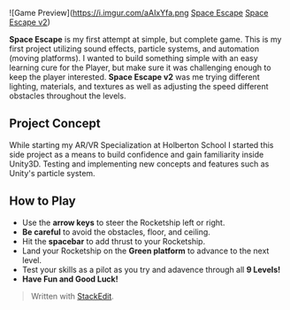 ![Game Preview](https://i.imgur.com/aAIxYfa.png
[Space Escape](%3Ciframe%20src=%22https://i.simmer.io/@BrandynR/space-escape?skin=smg%22%20style=%22width:960px;height:600px;border:0%22%3E%3C/iframe%3E)
[Space Escape v2](%3Ciframe%20src=%22https://i.simmer.io/@BrandynR/space-escape-v2?skin=smg%22%20style=%22width:960px;height:600px;border:0%22%3E%3C/iframe%3E))

**Space Escape** is my first attempt at simple, but complete game. This is my first project utilizing sound effects, particle systems, and automation (moving platforms). I wanted to build something simple with an easy learning cure for the Player, but make sure it was challenging enough to keep the player interested.
**Space Escape v2** was me trying different lighting, materials, and textures as well as adjusting the speed different obstacles throughout the levels.

## Project Concept

While starting my AR/VR Specialization at Holberton School I started this side project as a means to build confidence and gain familiarity inside Unity3D. Testing and implementing new concepts and features such as Unity's particle system. 


## How to Play

- Use the **arrow keys** to steer the Rocketship left or right.
- **Be careful** to avoid the obstacles, floor, and ceiling. 
- Hit the **spacebar** to add thrust to your Rocketship. 
- Land your Rocketship on the **Green platform** to advance to the next level.
- Test your skills as a pilot as you try and adavence through all **9 Levels!**
- **Have Fun and Good Luck!**

> Written with [StackEdit](https://stackedit.io/).
